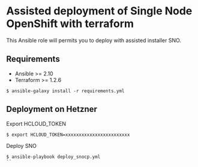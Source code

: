 # Assisted deployment of Single Node OpenShift with terraform

This Ansible role will permits you to deploy with assisted installer SNO.

## Requirements

- Ansible >= 2.10
- Terraform >= 1.2.6

```shell
$ ansible-galaxy install -r requirements.yml
```

## Deployment on Hetzner

Export HCLOUD_TOKEN

```shell
$ export HCLOUD_TOKEN=xxxxxxxxxxxxxxxxxxxxxxxx
```

Deploy SNO

```shell
$ ansible-playbook deploy_snocp.yml
``
